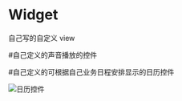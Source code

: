 # Widget
自己写的自定义 view

#自己定义的声音播放的控件

#自己定义的可根据自己业务日程安排显示的日历控件

![日历控件](https://github.com/wuyalun198612/Widget/blob/master/picture/calender.png "日历控件")
